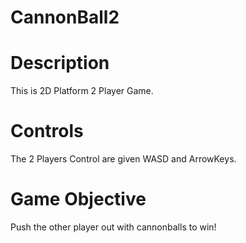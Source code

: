 # CannonBall2

# Description
This is 2D Platform 2 Player Game.

# Controls
The 2 Players Control are given WASD and ArrowKeys.

# Game Objective
Push the other player out with cannonballs to win!


